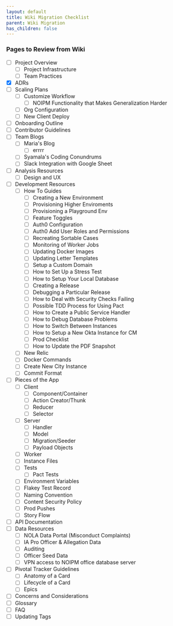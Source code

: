 ```yaml
---
layout: default
title: Wiki Migration Checklist
parent: Wiki Migration
has_children: false
---
```


### Pages to Review from Wiki

- [ ] Project Overview
  - [ ] Project Infrastructure
  - [ ] Team Practices
- [x] ADRs
- [ ] Scaling Plans
  - [ ] Customize Workflow
    - [ ] NOIPM Functionality that Makes Generalization Harder
  - [ ] Org Configuration
  - [ ] New Client Deploy
- [ ] Onboarding Outline
- [ ] Contributor Guidelines
- [ ] Team Blogs
  - [ ] Maria's Blog
    - [ ] errrr
  - [ ] Syamala's Coding Conundrums
  - [ ] Slack Integration with Google Sheet
- [ ] Analysis Resources
  - [ ] Design and UX
- [ ] Development Resources
  - [ ] How To Guides
    - [ ] Creating a New Environment
    - [ ] Provisioning Higher Enviroments
    - [ ] Provisioning a Playground Env
    - [ ] Feature Toggles
    - [ ] Auth0 Configuration
    - [ ] Auth0 Add User Roles and Permissions
    - [ ] Recreating Sortable Cases
    - [ ] Monitoring of Worker Jobs
    - [ ] Updating Docker Images
    - [ ] Updating Letter Templates
    - [ ] Setup a Custom Domain
    - [ ] How to Set Up a Stress Test
    - [ ] How to Setup Your Local Database
    - [ ] Creating a Release
    - [ ] Debugging a Particular Release
    - [ ] How to Deal with Security Checks Failing
    - [ ] Possible TDD Process for Using Pact
    - [ ] How to Create a Public Service Handler
    - [ ] How to Debug Database Problems
    - [ ] How to Switch Between Instances
    - [ ] How to Setup a New Okta Instance for CM
    - [ ] Prod Checklist
    - [ ] How to Update the PDF Snapshot
  - [ ] New Relic
  - [ ] Docker Commands
  - [ ] Create New City Instance
  - [ ] Commit Format
- [ ] Pieces of the App
  - [ ] Client
    - [ ] Component/Container
    - [ ] Action Creator/Thunk
    - [ ] Reducer
    - [ ] Selector
  - [ ] Server
    - [ ] Handler
    - [ ] Model
    - [ ] Migration/Seeder
    - [ ] Payload Objects
  - [ ] Worker
  - [ ] Instance Files
  - [ ] Tests
    - [ ] Pact Tests
  - [ ] Environment Variables
  - [ ] Flakey Test Record
  - [ ] Naming Convention
  - [ ] Content Security Policy
  - [ ] Prod Pushes
  - [ ] Story Flow
- [ ] API Documentation
- [ ] Data Resources
  - [ ] NOLA Data Portal (Misconduct Complaints)
  - [ ] IA Pro Officer & Allegation Data
  - [ ] Auditing
  - [ ] Officer Seed Data
  - [ ] VPN access to NOIPM office database server
- [ ] Pivotal Tracker Guidelines
  - [ ] Anatomy of a Card
  - [ ] Lifecycle of a Card
  - [ ] Epics
- [ ] Concerns and Considerations
- [ ] Glossary
- [ ] FAQ
- [ ] Updating Tags

